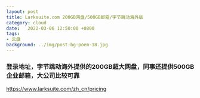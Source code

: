 ```yaml
---
layout: post
title: Larksuite.com 200GB网盘/500GB邮箱/字节跳动海外版
category: cloud
date:   2022-03-06 12:50:00 +0800
tags:
- 云盘
background: ../img/post-bg-poem-18.jpg
---
```




### 登录地址，字节跳动海外提供的200GB超大网盘，同事还提供500GB企业邮箱，大公司比较可靠<br>
https://www.larksuite.com/zh_cn/pricing